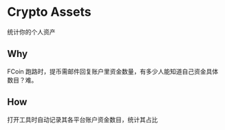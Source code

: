 # Crypto Assets
统计你的个人资产

## Why
FCoin 跑路时，提币需邮件回复账户里资金数量，有多少人能知道自己资金具体数目？难。

## How
打开工具时自动记录其各平台账户资金数目，统计其占比
